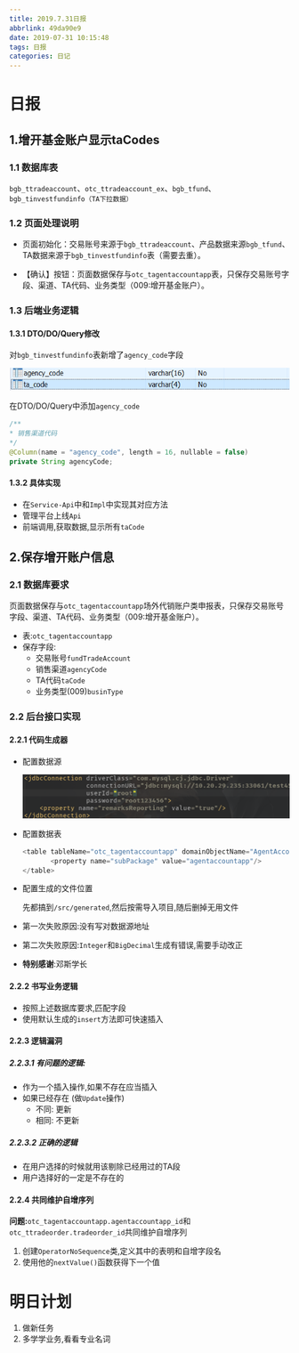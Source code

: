 ```yaml
---
title: 2019.7.31日报
abbrlink: 49da90e9
date: 2019-07-31 10:15:48
tags: 日报
categories: 日记
---
```


<!--More-->

# 日报

## 1.增开基金账户显示taCodes

### 1.1 数据库表

`bgb_ttradeaccount`、`otc_ttradeaccount_ex`、`bgb_tfund`、`bgb_tinvestfundinfo（TA下拉数据）`

### 1.2 页面处理说明

- 页面初始化：交易账号来源于`bgb_ttradeaccount`、产品数据来源`bgb_tfund`、TA数据来源于`bgb_tinvestfundinfo`表（需要去重）。

- 【确认】按钮：页面数据保存与`otc_tagentaccountapp`表，只保存交易账号字段、渠道、TA代码、业务类型（009:增开基金账户）。

### 1.3 后端业务逻辑

#### 1.3.1 DTO/DO/Query修改

对`bgb_tinvestfundinfo`表新增了`agency_code`字段

![1564545051311](2019-7-31日报/1564545051311.png)

在DTO/DO/Query中添加`agency_code`

```java
/** 
* 销售渠道代码 
*/
@Column(name = "agency_code", length = 16, nullable = false)
private String agencyCode;
```

#### 1.3.2 具体实现

- 在`Service-Api`中和`Impl`中实现其对应方法
- 管理平台上线`Api`
- 前端调用,获取数据,显示所有`taCode`

## 2.保存增开账户信息

### 2.1 数据库要求

页面数据保存与`otc_tagentaccountapp`场外代销账户类申报表，只保存交易账号字段、渠道、TA代码、业务类型（009:增开基金账户）。

- 表:`otc_tagentaccountapp`
- 保存字段:
  - 交易账号`fundTradeAccount`
  - 销售渠道`agencyCode`
  - TA代码`taCode`
  - 业务类型(009)`businType`

### 2.2 后台接口实现

#### 2.2.1 代码生成器

- 配置数据源

  ![1564557931727](2019-7-31日报/1564557931727.png)

- 配置数据表

  ```java
  <table tableName="otc_tagentaccountapp" domainObjectName="AgentAccountApp">
         <property name="subPackage" value="agentaccountapp"/>
  </table>
  ```

- 配置生成的文件位置

  先都搞到`/src/generated`,然后按需导入项目,随后删掉无用文件

- 第一次失败原因:没有写对数据源地址
- 第二次失败原因:`Integer`和`BigDecimal`生成有错误,需要手动改正
- **特别感谢**:邓斯学长

#### 2.2.2 书写业务逻辑

- 按照上述数据库要求,匹配字段
- 使用默认生成的`insert`方法即可快速插入

#### 2.2.3 逻辑漏洞

##### 2.2.3.1 有问题的逻辑:

- 作为一个插入操作,如果不存在应当插入
- 如果已经存在 (做`Update`操作)
  - 不同: 更新
  - 相同: 不更新

##### 2.2.3.2 正确的逻辑

- 在用户选择的时候就用该剔除已经用过的TA段
- 用户选择好的一定是不存在的

#### 2.2.4 共同维护自增序列

**问题:**`otc_tagentaccountapp.agentaccountapp_id`和`otc_ttradeorder.tradeorder_id`共同维护自增序列

1. 创建`OperatorNoSequence`类,定义其中的表明和自增字段名
2. 使用他的`nextValue()`函数获得下一个值

# 明日计划

1. 做新任务
2. 多学学业务,看看专业名词